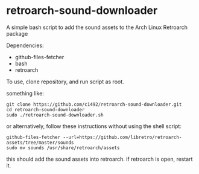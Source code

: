 # retroarch-sound-downloader
A simple bash script to add the sound assets to the Arch Linux Retroarch package

Dependencies:
* github-files-fetcher
* bash
* retroarch

To use, clone repository, and run script as root.

something like:
```
git clone https://github.com/c1492/retroarch-sound-downloader.git
cd retroarch-sound-downloader
sudo ./retroarch-sound-downloader.sh
```
or alternatively, follow these instructions without using the shell script:

```
github-files-fetcher --url=https://github.com/libretro/retroarch-assets/tree/master/sounds
sudo mv sounds /usr/share/retroarch/assets
```
this should add the sound assets into retroarch. if retroarch is open, restart it.

